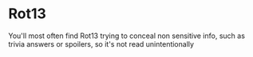 # Rot13
You'll most often find Rot13 trying to conceal non sensitive info, such as trivia answers or spoilers, so it's not read unintentionally
